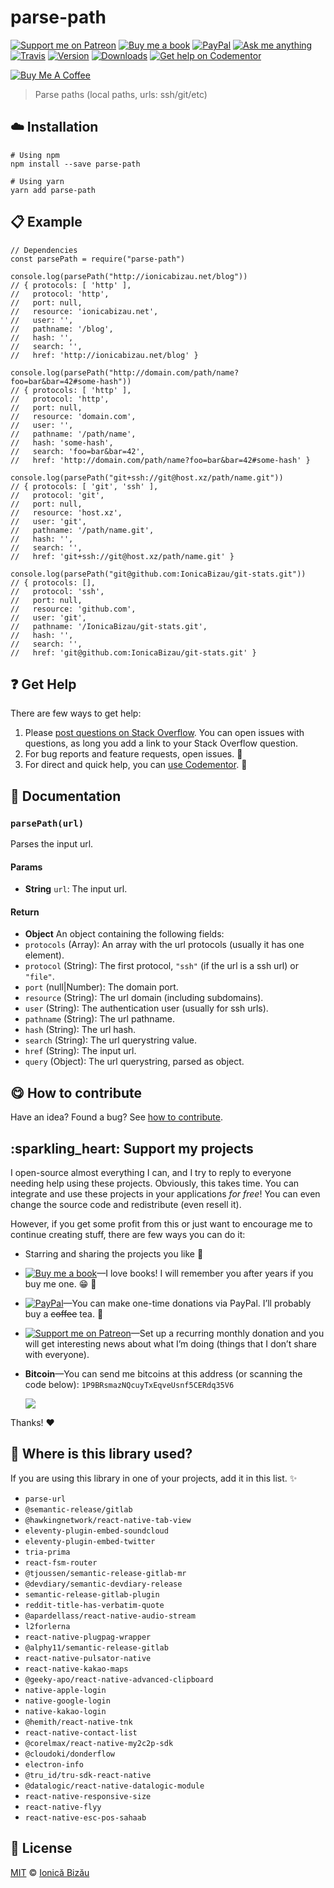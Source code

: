 parse-path
==========

[![Support me on Patreon](https://ionicabizau.github.io/badges/patreon.svg)](https://www.patreon.com/ionicabizau) [![Buy me a book](https://ionicabizau.github.io/badges/amazon.svg)](http://amzn.eu/hRo9sIZ) [![PayPal](https://ionicabizau.github.io/badges/paypal_donate.svg)](https://www.paypal.com/cgi-bin/webscr?cmd=_s-xclick&hosted_button_id=RVXDDLKKLQRJW) [![Ask me anything](https://img.shields.io/badge/ask%20me-anything-1abc9c.svg)](https://github.com/IonicaBizau/ama) [![Travis](https://img.shields.io/travis/IonicaBizau/parse-path.svg)](https://travis-ci.org/IonicaBizau/parse-path/) [![Version](https://img.shields.io/npm/v/parse-path.svg)](https://www.npmjs.com/package/parse-path) [![Downloads](https://img.shields.io/npm/dt/parse-path.svg)](https://www.npmjs.com/package/parse-path) [![Get help on Codementor](https://cdn.codementor.io/badges/get_help_github.svg)](https://www.codementor.io/johnnyb?utm_source=github&utm_medium=button&utm_term=johnnyb&utm_campaign=github)

[![Buy Me A Coffee](https://www.buymeacoffee.com/assets/img/custom_images/yellow_img.png)](https://www.buymeacoffee.com/H96WwChMy)

> Parse paths (local paths, urls: ssh/git/etc)

:cloud: Installation
--------------------

    # Using npm
    npm install --save parse-path

    # Using yarn
    yarn add parse-path

:clipboard: Example
-------------------

    // Dependencies
    const parsePath = require("parse-path")

    console.log(parsePath("http://ionicabizau.net/blog"))
    // { protocols: [ 'http' ],
    //   protocol: 'http',
    //   port: null,
    //   resource: 'ionicabizau.net',
    //   user: '',
    //   pathname: '/blog',
    //   hash: '',
    //   search: '',
    //   href: 'http://ionicabizau.net/blog' }

    console.log(parsePath("http://domain.com/path/name?foo=bar&bar=42#some-hash"))
    // { protocols: [ 'http' ],
    //   protocol: 'http',
    //   port: null,
    //   resource: 'domain.com',
    //   user: '',
    //   pathname: '/path/name',
    //   hash: 'some-hash',
    //   search: 'foo=bar&bar=42',
    //   href: 'http://domain.com/path/name?foo=bar&bar=42#some-hash' }

    console.log(parsePath("git+ssh://git@host.xz/path/name.git"))
    // { protocols: [ 'git', 'ssh' ],
    //   protocol: 'git',
    //   port: null,
    //   resource: 'host.xz',
    //   user: 'git',
    //   pathname: '/path/name.git',
    //   hash: '',
    //   search: '',
    //   href: 'git+ssh://git@host.xz/path/name.git' }

    console.log(parsePath("git@github.com:IonicaBizau/git-stats.git"))
    // { protocols: [],
    //   protocol: 'ssh',
    //   port: null,
    //   resource: 'github.com',
    //   user: 'git',
    //   pathname: '/IonicaBizau/git-stats.git',
    //   hash: '',
    //   search: '',
    //   href: 'git@github.com:IonicaBizau/git-stats.git' }

:question: Get Help
-------------------

There are few ways to get help:

1.  Please [post questions on Stack Overflow](https://stackoverflow.com/questions/ask). You can open issues with questions, as long you add a link to your Stack Overflow question.
2.  For bug reports and feature requests, open issues. :bug:
3.  For direct and quick help, you can [use Codementor](https://www.codementor.io/johnnyb). :rocket:

:memo: Documentation
--------------------

### `parsePath(url)`

Parses the input url.

#### Params

-   **String** `url`: The input url.

#### Return

-   **Object** An object containing the following fields:
-   `protocols` (Array): An array with the url protocols (usually it has one element).
-   `protocol` (String): The first protocol, `"ssh"` (if the url is a ssh url) or `"file"`.
-   `port` (null|Number): The domain port.
-   `resource` (String): The url domain (including subdomains).
-   `user` (String): The authentication user (usually for ssh urls).
-   `pathname` (String): The url pathname.
-   `hash` (String): The url hash.
-   `search` (String): The url querystring value.
-   `href` (String): The input url.
-   `query` (Object): The url querystring, parsed as object.

:yum: How to contribute
-----------------------

Have an idea? Found a bug? See [how to contribute](/CONTRIBUTING.md).

:sparkling\_heart: Support my projects
--------------------------------------

I open-source almost everything I can, and I try to reply to everyone needing help using these projects. Obviously, this takes time. You can integrate and use these projects in your applications *for free*! You can even change the source code and redistribute (even resell it).

However, if you get some profit from this or just want to encourage me to continue creating stuff, there are few ways you can do it:

-   Starring and sharing the projects you like :rocket:
-   [![Buy me a book](https://ionicabizau.github.io/badges/amazon.svg)](http://amzn.eu/hRo9sIZ)—I love books! I will remember you after years if you buy me one. :grin: :book:
-   [![PayPal](https://ionicabizau.github.io/badges/paypal.svg)](https://www.paypal.com/cgi-bin/webscr?cmd=_s-xclick&hosted_button_id=RVXDDLKKLQRJW)—You can make one-time donations via PayPal. I’ll probably buy a <s>coffee</s> tea. :tea:
-   [![Support me on Patreon](https://ionicabizau.github.io/badges/patreon.svg)](https://www.patreon.com/ionicabizau)—Set up a recurring monthly donation and you will get interesting news about what I’m doing (things that I don’t share with everyone).
-   **Bitcoin**—You can send me bitcoins at this address (or scanning the code below): `1P9BRsmazNQcuyTxEqveUsnf5CERdq35V6`

    ![](https://i.imgur.com/z6OQI95.png)

Thanks! :heart:

:dizzy: Where is this library used?
-----------------------------------

If you are using this library in one of your projects, add it in this list. :sparkles:

-   `parse-url`
-   `@semantic-release/gitlab`
-   `@hawkingnetwork/react-native-tab-view`
-   `eleventy-plugin-embed-soundcloud`
-   `eleventy-plugin-embed-twitter`
-   `tria-prima`
-   `react-fsm-router`
-   `@tjoussen/semantic-release-gitlab-mr`
-   `@devdiary/semantic-devdiary-release`
-   `semantic-release-gitlab-plugin`
-   `reddit-title-has-verbatim-quote`
-   `@apardellass/react-native-audio-stream`
-   `l2forlerna`
-   `react-native-plugpag-wrapper`
-   `@alphy11/semantic-release-gitlab`
-   `react-native-pulsator-native`
-   `react-native-kakao-maps`
-   `@geeky-apo/react-native-advanced-clipboard`
-   `native-apple-login`
-   `native-google-login`
-   `native-kakao-login`
-   `@hemith/react-native-tnk`
-   `react-native-contact-list`
-   `@corelmax/react-native-my2c2p-sdk`
-   `@cloudoki/donderflow`
-   `electron-info`
-   `@tru_id/tru-sdk-react-native`
-   `@datalogic/react-native-datalogic-module`
-   `react-native-responsive-size`
-   `react-native-flyy`
-   `react-native-esc-pos-sahaab`

:scroll: License
----------------

[MIT](/LICENSE) © [Ionică Bizău](https://ionicabizau.net)
